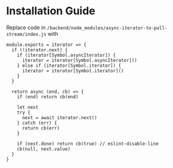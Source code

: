 # Installation Guide

Replace code in `/backend/node_modules/async-iterator-to-pull-stream/index.js` with    
```
module.exports = iterator => {
  if (!iterator.next) {
    if (iterator[Symbol.asyncIterator]) {
      iterator = iterator[Symbol.asyncIterator]()
    } else if (iterator[Symbol.iterator]) {
      iterator = iterator[Symbol.iterator]()
    }
  }

  return async (end, cb) => {
    if (end) return cb(end)

    let next
    try {
      next = await iterator.next()
    } catch (err) {
      return cb(err)
    }

    if (next.done) return cb(true) // eslint-disable-line
    cb(null, next.value)
  }
}


```

